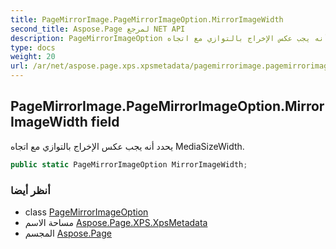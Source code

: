 ```yaml
---
title: PageMirrorImage.PageMirrorImageOption.MirrorImageWidth
second_title: Aspose.Page لمرجع NET API
description: PageMirrorImageOption مجال. يحدد أنه يجب عكس الإخراج بالتوازي مع اتجاه MediaSizeWidth.
type: docs
weight: 20
url: /ar/net/aspose.page.xps.xpsmetadata/pagemirrorimage.pagemirrorimageoption/mirrorimagewidth/
---
```

## PageMirrorImage.PageMirrorImageOption.MirrorImageWidth field

يحدد أنه يجب عكس الإخراج بالتوازي مع اتجاه MediaSizeWidth.

```csharp
public static PageMirrorImageOption MirrorImageWidth;
```

### أنظر أيضا

* class [PageMirrorImageOption](../)
* مساحة الاسم [Aspose.Page.XPS.XpsMetadata](../../pagemirrorimage.pagemirrorimageoption/)
* المجسم [Aspose.Page](../../../)


